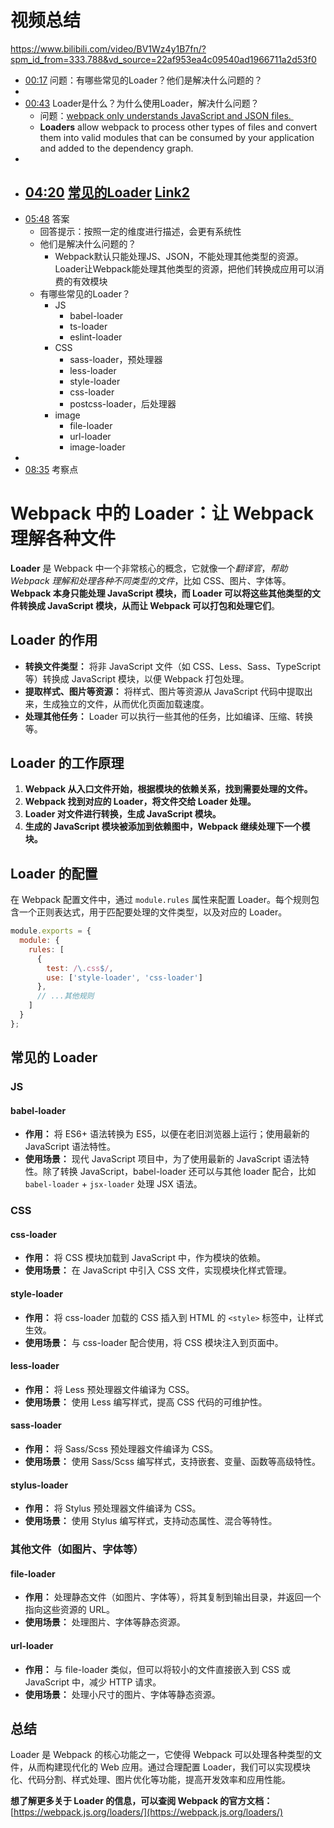 
# 视频总结
https://www.bilibili.com/video/BV1Wz4y1B7fn/?spm_id_from=333.788&vd_source=22af953ea4c09540ad1966711a2d53f0

 
- [00:17](https://www.bilibili.com/video/BV1Wz4y1B7fn/?t=17.825957#t=17.83) 问题：有哪些常见的Loader？他们是解决什么问题的？
- 
- [00:43](https://www.bilibili.com/video/BV1Wz4y1B7fn/?t=43.326077#t=43.33) Loader是什么？为什么使用Loader，解决什么问题？
	- 问题：[webpack only understands JavaScript and JSON files. ](https://webpack.js.org/concepts/#loaders)
	- **Loaders** allow webpack to process other types of files and convert them into valid modules that can be consumed by your application and added to the dependency graph.
- 
- [04:20](https://www.bilibili.com/video/BV1Wz4y1B7fn/?t=260.495631#t=04:20.50) [常见的Loader](https://webpack.js.org/loaders) [Link2](https://webpack.js.org/awesome-webpack/#loaders)
	- 
- [05:48](https://www.bilibili.com/video/BV1Wz4y1B7fn/?t=348.325321#t=05:48.33) 答案
	- 回答提示：按照一定的维度进行描述，会更有系统性
	- 他们是解决什么问题的？
		- Webpack默认只能处理JS、JSON，不能处理其他类型的资源。Loader让Webpack能处理其他类型的资源，把他们转换成应用可以消费的有效模块
	- 有哪些常见的Loader？
		- JS
			- babel-loader
			- ts-loader
			- eslint-loader
		- CSS
			- sass-loader，预处理器
			- less-loader
			- style-loader
			- css-loader
			- postcss-loader，后处理器
		- image
			- file-loader
			- url-loader
			- image-loader
- 
- [08:35](https://www.bilibili.com/video/BV1Wz4y1B7fn/?t=515.29527#t=08:35.30) 考察点

# Webpack 中的 Loader：让 Webpack 理解各种文件

**Loader** 是 Webpack 中一个非常核心的概念，它就像一个*翻译官*，*帮助 Webpack 理解和处理各种不同类型的文件*，比如 CSS、图片、字体等。**Webpack 本身只能处理 JavaScript 模块，而 Loader 可以将这些其他类型的文件转换成 JavaScript 模块，从而让 Webpack 可以打包和处理它们**。

## Loader 的作用

- **转换文件类型：** 将非 JavaScript 文件（如 CSS、Less、Sass、TypeScript 等）转换成 JavaScript 模块，以便 Webpack 打包处理。
- **提取样式、图片等资源：** 将样式、图片等资源从 JavaScript 代码中提取出来，生成独立的文件，从而优化页面加载速度。
- **处理其他任务：** Loader 可以执行一些其他的任务，比如编译、压缩、转换等。

## Loader 的工作原理

1. **Webpack 从入口文件开始，根据模块的依赖关系，找到需要处理的文件。**
2. **Webpack 找到对应的 Loader，将文件交给 Loader 处理。**
3. **Loader 对文件进行转换，生成 JavaScript 模块。**
4. **生成的 JavaScript 模块被添加到依赖图中，Webpack 继续处理下一个模块。**

## Loader 的配置

在 Webpack 配置文件中，通过 `module.rules` 属性来配置 Loader。每个规则包含一个正则表达式，用于匹配要处理的文件类型，以及对应的 Loader。


```JavaScript
module.exports = {
  module: {
    rules: [
      {
        test: /\.css$/,
        use: ['style-loader', 'css-loader']
      },
      // ...其他规则
    ]
  }
};
```

## 常见的 Loader

### JS
#### **babel-loader**
- **作用：** 将 ES6+ 语法转换为 ES5，以便在老旧浏览器上运行；使用最新的 JavaScript 语法特性。
- **使用场景：** 现代 JavaScript 项目中，为了使用最新的 JavaScript 语法特性。除了转换 JavaScript，babel-loader 还可以与其他 loader 配合，比如 `babel-loader` + `jsx-loader` 处理 JSX 语法。

### CSS
#### **css-loader**
- **作用：** 将 CSS 模块加载到 JavaScript 中，作为模块的依赖。
- **使用场景：** 在 JavaScript 中引入 CSS 文件，实现模块化样式管理。

#### **style-loader**
- **作用：** 将 css-loader 加载的 CSS 插入到 HTML 的 `<style>` 标签中，让样式生效。
- **使用场景：** 与 css-loader 配合使用，将 CSS 模块注入到页面中。

#### **less-loader**
- **作用：** 将 Less 预处理器文件编译为 CSS。
- **使用场景：** 使用 Less 编写样式，提高 CSS 代码的可维护性。

#### **sass-loader**
- **作用：** 将 Sass/Scss 预处理器文件编译为 CSS。
- **使用场景：** 使用 Sass/Scss 编写样式，支持嵌套、变量、函数等高级特性。

#### **stylus-loader**
- **作用：** 将 Stylus 预处理器文件编译为 CSS。
- **使用场景：** 使用 Stylus 编写样式，支持动态属性、混合等特性。


### 其他文件（如图片、字体等）
#### **file-loader**
- **作用：** 处理静态文件（如图片、字体等），将其复制到输出目录，并返回一个指向这些资源的 URL。
- **使用场景：** 处理图片、字体等静态资源。

#### **url-loader**
- **作用：** 与 file-loader 类似，但可以将较小的文件直接嵌入到 CSS 或 JavaScript 中，减少 HTTP 请求。
- **使用场景：** 处理小尺寸的图片、字体等静态资源。

## 总结

Loader 是 Webpack 的核心功能之一，它使得 Webpack 可以处理各种类型的文件，从而构建现代化的 Web 应用。通过合理配置 Loader，我们可以实现模块化、代码分割、样式处理、图片优化等功能，提高开发效率和应用性能。

**想了解更多关于 Loader 的信息，可以查阅 Webpack 的官方文档：** [https://webpack.js.org/loaders/](https://webpack.js.org/loaders/)